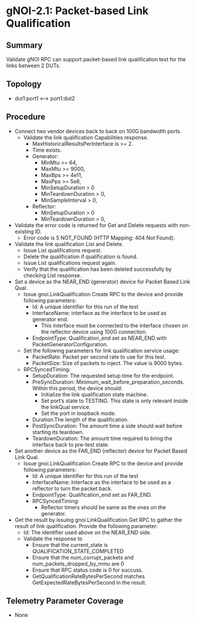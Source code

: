 # gNOI-2.1: Packet-based Link Qualification

## Summary

Validate gNOI RPC can support packet-based link qualification test for the links between 2 DUTs.

## Topology
*   dut1:port1 <--> port1:dut2

## Procedure

*   Connect two vendor devices back to back on 100G bandwidth ports.
    *   Validate the link qualification Capabilities response.
        * MaxHistoricalResultsPerInterface is >= 2.
        * Time exists.
        * Generator:
          * MinMtu >= 64,
          * MaxMtu >= 9000,
          * MaxBps >= 4e11,
          * MaxPps >= 5e8,
          * MinSetupDuration > 0
          * MinTeardownDuration > 0,
          * MinSampleInterval > 0,
        * Reflector:
          * MinSetupDuration > 0
          * MinTeardownDuration > 0,
*   Validate the error code is returned for Get and Delete requests with non-existing ID.
    *   Error code is 5 NOT_FOUND (HTTP Mapping: 404 Not Found).
*   Validate the link qualification List and Delete.
    *   Issue List qualifications request.
    *   Delete the qualification if qualification is found.
    *   Issue List qualifications request again.
    *   Verify that the qualification has been deleted successfully by checking List response.
*   Set a device as the NEAR_END (generator) device for Packet Based Link Qual.
    *   Issue gnoi.LinkQualification Create RPC to the device and provide following parameters:
        * Id: A unique identifier for this run of the test
        * InterfaceName: interface as the interface to be used as generator end.
          * This interface must be connected to the interface chosen on the reflector device using 100G connection.
        * EndpointType: Qualification_end set as NEAR_END with PacketGeneratorConfiguration.
    *   Set the following parameters for link qualification service usage:
        * PacketRate: Packet per second rate to use for this test.
        * PacketSize: Size of packets to inject. The value is 9000 bytes.
    *   RPCSyncedTiming:
        * SetupDuration: The requested setup time for the endpoint.
        * PreSyncDuration: Minimum_wait_before_preparation_seconds. Within this period, the device should:
          * Initialize the link qualification state machine.
          * Set port’s state to TESTING. This state is only relevant inside the linkQual service.
          * Set the port in loopback mode.
        * Duration:The length of the qualification.
        * PostSyncDuration: The amount time a side should wait before starting its teardown.
        * TeardownDuration: The amount time required to bring the interface back to pre-test state.
*   Set another device as the FAR_END (reflector) device for Packet Based Link Qual.
    *   Issue gnoi.LinkQualification Create RPC to the device and provide following parameters:
        * Id: A unique identifier for this run of the test
        * InterfaceName: Interface as the interface to be used as a reflector to turn the packet back.
        * EndpointType: Qualification_end set as FAR_END.
        * RPCSyncedTiming:
          * Reflector timers should be same as the ones on the generator.
*   Get the result by issuing gnoi.LinkQualification Get RPC to gather the result of link qualification. Provide the following parameter:
    *   Id: The identifier used above on the NEAR_END side.
    *   Validate the response to
        * Ensure that the current_state is QUALIFICATION_STATE_COMPLETED
        * Ensure that the num_corrupt_packets and num_packets_dropped_by_mmu are 0
        * Ensure that RPC status code is 0 for succuss.
        * GetQualificationRateBytesPerSecond matches GetExpectedRateBytesPerSecond in the result.

## Telemetry Parameter Coverage

*   None
